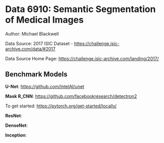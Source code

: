# Data 6910: Semantic Segmentation of Medical Images

Author: Michael Blackwell

Data Source: 2017 ISIC Dataset - https://challenge.isic-archive.com/data/#2017

Data Source Home Page: https://challenge.isic-archive.com/landing/2017/


## Benchmark Models
**U-Net**: https://github.com/IntelAI/unet

**Mask R_CNN**: https://github.com/facebookresearch/detectron2

To get started: https://pytorch.org/get-started/locally/

**ResNet**: 

**DenseNet**:

**Inception**: